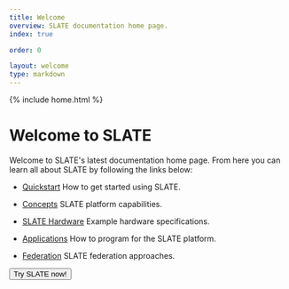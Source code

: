 ```yaml
---
title: Welcome
overview: SLATE documentation home page.
index: true

order: 0

layout: welcome
type: markdown
---
```

{% include home.html %}

# Welcome to SLATE 

Welcome to SLATE's latest documentation home page. From here you can learn all about SLATE by following
the links below:

- [Quickstart]({{home}}/docs/quickstart/) How to get started using SLATE. 

- [Concepts]({{home}}/docs/concepts/) SLATE platform capabilities.

- [SLATE Hardware]({{home}}/docs/slate-hardware/) Example hardware specifications.

- [Applications]({{home}}/docs/applications/) How to program for the SLATE platform.

- [Federation]({{home}}/docs/federation/) SLATE federation approaches.

<a href="https://sandbox.slateci.io:5000"><button class="btn btn-slate">Try SLATE now!</button></a>
